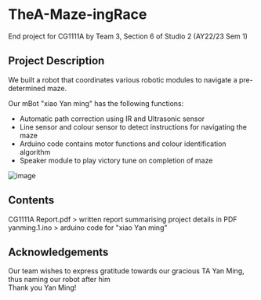 # TheA-Maze-ingRace
End project for CG1111A by Team 3, Section 6 of Studio 2 (AY22/23 Sem 1) 

## Project Description
We built a robot that coordinates various robotic modules to navigate a pre-determined maze.

Our mBot "xiao Yan ming" has the following functions:  
- Automatic path correction using IR and Ultrasonic sensor
- Line sensor and colour sensor to detect instructions for navigating the maze
- Arduino code contains motor functions and colour identification algorithm
- Speaker module to play victory tune on completion of maze

![image](https://github.com/blackmirag3/TheA-Maze-ingRace/assets/78994143/c401a85b-32e3-4174-9b4d-107f3dfcf7d3)

## Contents
CG1111A Report.pdf > written report summarising project details in PDF  
yanming.1.ino > arduino code for "xiao Yan ming"

## Acknowledgements
Our team wishes to express gratitude towards our gracious TA Yan Ming, thus naming our robot after him  
Thank you Yan Ming!
